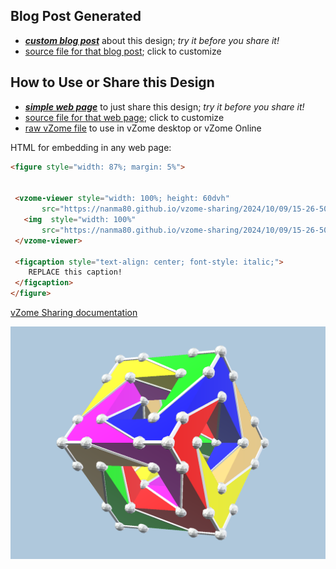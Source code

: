 
## Blog Post Generated

 - [***custom blog post***](<https://nanma80.github.io/vzome-sharing/2024/10/09/twisted_cube-15-26-50.html>) about this design; *try it before you share it!*
 - [source file for that blog post](<https://github.com/nanma80/vzome-sharing/edit/main/_posts/2024-10-09-twisted_cube-15-26-50.md>); click to customize
 


## How to Use or Share this Design

 - [***simple web page***](<https://nanma80.github.io/vzome-sharing/2024/10/09/15-26-50-twisted_cube/>) to just share this design; *try it before you share it!*
 - [source file for that web page](<https://github.com/nanma80/vzome-sharing/edit/main/2024/10/09/15-26-50-twisted_cube/index.md>); click to customize
 - [raw vZome file](<https://raw.githubusercontent.com/nanma80/vzome-sharing/main/2024/10/09/15-26-50-twisted_cube/twisted_cube.vZome>) to use in vZome desktop or vZome Online
 
 HTML for embedding in any web page:
 ```html
<figure style="width: 87%; margin: 5%">
  
  
  <vzome-viewer style="width: 100%; height: 60dvh" 
        src="https://nanma80.github.io/vzome-sharing/2024/10/09/15-26-50-twisted_cube/twisted_cube.vZome" >
    <img  style="width: 100%"
        src="https://nanma80.github.io/vzome-sharing/2024/10/09/15-26-50-twisted_cube/twisted_cube.png" >
  </vzome-viewer>

  <figcaption style="text-align: center; font-style: italic;">
     REPLACE this caption!
  </figcaption>
</figure>

 ```

[vZome Sharing documentation](https://vzome.github.io/vzome/sharing.html#how-it-works)

![Image](<twisted_cube.png>)


